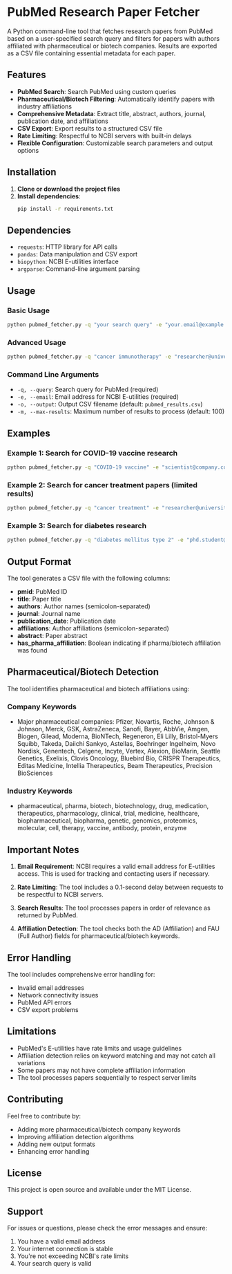 # PubMed Research Paper Fetcher

A Python command-line tool that fetches research papers from PubMed based on a user-specified search query and filters for papers with authors affiliated with pharmaceutical or biotech companies. Results are exported as a CSV file containing essential metadata for each paper.

## Features

- **PubMed Search**: Search PubMed using custom queries
- **Pharmaceutical/Biotech Filtering**: Automatically identify papers with industry affiliations
- **Comprehensive Metadata**: Extract title, abstract, authors, journal, publication date, and affiliations
- **CSV Export**: Export results to a structured CSV file
- **Rate Limiting**: Respectful to NCBI servers with built-in delays
- **Flexible Configuration**: Customizable search parameters and output options

## Installation

1. **Clone or download the project files**
2. **Install dependencies**:
   ```bash
   pip install -r requirements.txt
   ```

## Dependencies

- `requests`: HTTP library for API calls
- `pandas`: Data manipulation and CSV export
- `biopython`: NCBI E-utilities interface
- `argparse`: Command-line argument parsing

## Usage

### Basic Usage

```bash
python pubmed_fetcher.py -q "your search query" -e "your.email@example.com"
```

### Advanced Usage

```bash
python pubmed_fetcher.py -q "cancer immunotherapy" -e "researcher@university.edu" -o results.csv -m 50
```

### Command Line Arguments

- `-q, --query`: Search query for PubMed (required)
- `-e, --email`: Email address for NCBI E-utilities (required)
- `-o, --output`: Output CSV filename (default: `pubmed_results.csv`)
- `-m, --max-results`: Maximum number of results to process (default: 100)

## Examples

### Example 1: Search for COVID-19 vaccine research
```bash
python pubmed_fetcher.py -q "COVID-19 vaccine" -e "scientist@company.com" -o covid_vaccine_papers.csv
```

### Example 2: Search for cancer treatment papers (limited results)
```bash
python pubmed_fetcher.py -q "cancer treatment" -e "researcher@university.edu" -m 25 -o cancer_papers.csv
```

### Example 3: Search for diabetes research
```bash
python pubmed_fetcher.py -q "diabetes mellitus type 2" -e "phd.student@institute.edu"
```

## Output Format

The tool generates a CSV file with the following columns:

- **pmid**: PubMed ID
- **title**: Paper title
- **authors**: Author names (semicolon-separated)
- **journal**: Journal name
- **publication_date**: Publication date
- **affiliations**: Author affiliations (semicolon-separated)
- **abstract**: Paper abstract
- **has_pharma_affiliation**: Boolean indicating if pharma/biotech affiliation was found

## Pharmaceutical/Biotech Detection

The tool identifies pharmaceutical and biotech affiliations using:

### Company Keywords
- Major pharmaceutical companies: Pfizer, Novartis, Roche, Johnson & Johnson, Merck, GSK, AstraZeneca, Sanofi, Bayer, AbbVie, Amgen, Biogen, Gilead, Moderna, BioNTech, Regeneron, Eli Lilly, Bristol-Myers Squibb, Takeda, Daiichi Sankyo, Astellas, Boehringer Ingelheim, Novo Nordisk, Genentech, Celgene, Incyte, Vertex, Alexion, BioMarin, Seattle Genetics, Exelixis, Clovis Oncology, Bluebird Bio, CRISPR Therapeutics, Editas Medicine, Intellia Therapeutics, Beam Therapeutics, Precision BioSciences

### Industry Keywords
- pharmaceutical, pharma, biotech, biotechnology, drug, medication, therapeutics, pharmacology, clinical, trial, medicine, healthcare, biopharmaceutical, biopharma, genetic, genomics, proteomics, molecular, cell, therapy, vaccine, antibody, protein, enzyme

## Important Notes

1. **Email Requirement**: NCBI requires a valid email address for E-utilities access. This is used for tracking and contacting users if necessary.

2. **Rate Limiting**: The tool includes a 0.1-second delay between requests to be respectful to NCBI servers.

3. **Search Results**: The tool processes papers in order of relevance as returned by PubMed.

4. **Affiliation Detection**: The tool checks both the AD (Affiliation) and FAU (Full Author) fields for pharmaceutical/biotech keywords.

## Error Handling

The tool includes comprehensive error handling for:
- Invalid email addresses
- Network connectivity issues
- PubMed API errors
- CSV export problems

## Limitations

- PubMed's E-utilities have rate limits and usage guidelines
- Affiliation detection relies on keyword matching and may not catch all variations
- Some papers may not have complete affiliation information
- The tool processes papers sequentially to respect server limits

## Contributing

Feel free to contribute by:
- Adding more pharmaceutical/biotech company keywords
- Improving affiliation detection algorithms
- Adding new output formats
- Enhancing error handling

## License

This project is open source and available under the MIT License.

## Support

For issues or questions, please check the error messages and ensure:
1. You have a valid email address
2. Your internet connection is stable
3. You're not exceeding NCBI's rate limits
4. Your search query is valid 